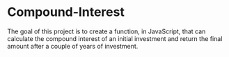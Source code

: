 # Compound-Interest
The goal of this project is to create a function, in JavaScript, that can calculate the compound interest of an initial investment
and return the final amount after a couple of years of investment.
